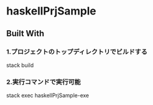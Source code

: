 # haskellPrjSample
## Built With
### 1.プロジェクトのトップディレクトリでビルドする
stack build
### 2.実行コマンドで実行可能
stack exec haskellPrjSample-exe
